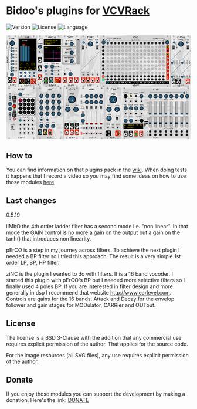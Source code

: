 # Bidoo's plugins for [VCVRack](https://vcvrack.com)

<!-- Version and License Badges -->
![Version](https://img.shields.io/badge/version-0.5.19-green.svg?style=flat-square)
![License](https://img.shields.io/badge/license-BSD3-blue.svg?style=flat-square)
![Language](https://img.shields.io/badge/language-C++-yellow.svg?style=flat-square)

![pack](/images/pack.png?raw=true "pack")

## How to

You can find information on that plugins pack in the [wiki](https://github.com/sebastien-bouffier/Bidoo/wiki). When doing tests it happens that I record a video so you may find some ideas on how to use those modules [here](https://www.youtube.com/bidoo).

## Last changes

0.5.19

lIMbO the 4th order ladder filter has a second mode i.e. "non linear". In that mode the GAIN control is no more a gain on the output but a gain on the tanh() that introduces non linearity.

pErCO is a step in my journey across filters. To achieve the next plugin I needed a BP filter so I tried this approach. The result is a very simple 1st order LP, BP, HP filter.

ziNC is the plugin I wanted to do with filters. It is a 16 band vocoder. I started this plugin with pErCO's BP but I needed more selective filters so I finally used 4 poles BP.
If you are interested in filter design and more generally in dsp I recommend that website http://www.earlevel.com.
Controls are gains for the 16 bands. Attack and Decay for the envelop follower and gain stages for MODulator, CARRier and OUTput.


## License

The license is a BSD 3-Clause with the addition that any commercial use requires explicit permission of the author. That applies for the source code.

For the image resources (all SVG files), any use requires explicit permission of the author.

## Donate

If you enjoy those modules you can support the development by making a donation. Here's the link: [DONATE](https://paypal.me/sebastienbouffier)
